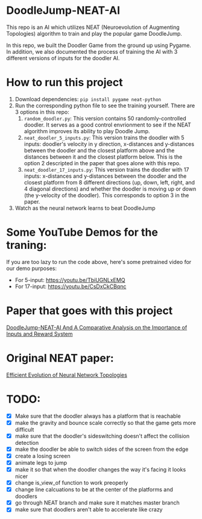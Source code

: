 # DoodleJump-NEAT-AI

This repo is an AI which utilizes NEAT (Neuroevolution of Augmenting Topologies) algorithm to train and play the popular game DoodleJump.

In this repo, we built the Doodler Game from the ground up using Pygame. In addition, we also documented the process of training the AI with 3 different versions of inputs for the doodler AI.


# How to run this project
1. Download dependencies: ```pip install pygame neat-python```
3. Run the corresponding python file to see the training yourself. There are 3 options in this repo:
    1. `random_doodler.py`: This version contains 50 randomly-controlled doodler. It serves as a good control envrionment to see if the NEAT algorithm improves its ability to play Doodle Jump.
    2. `neat_doodler_5_inputs.py`: This version trains the doodler with 5 inputs: doodler's velocity in y direction, x-distances and y-distances between the doodler and the closest platform above and the distances between it and the closest platform below. This is the option 2 descripted in the paper that goes alone with this repo.
    3. `neat_doodler_17_inputs.py`: This version trains the doodler with 17 inputs: x-distances and y-distances between the doodler and the closest platform from 8 different directions (up, down, left, right, and 4 diagonal directions) and whether the doodler is moving up or down (the y-velocity of the doodler). This corresponds to option 3 in the paper.
3. Watch as the neural network learns to beat DoodleJump

# Some YouTube Demos for the traning:
If you are too lazy to run the code above, here's some pretrained video for our demo purposes:
* For 5-input: https://youtu.be/TbiUGNLxEMQ
* For 17-input: https://youtu.be/CsDxCkCBqnc

# Paper that goes with this project
[DoodleJump-NEAT-AI And A Comparative Analysis on the Importance of Inputs and Reward System](https://docs.google.com/document/d/1TV9vBYJhPeZkpovewtvGCP9XhaJxFoFu_eLgzjcz0Vw/edit?usp=sharing)

# Original NEAT paper:
[Efficient Evolution of Neural Network Topologies](https://nn.cs.utexas.edu/downloads/papers/stanley.cec02.pdf)

# TODO:

- [x] Make sure that the doodler always has a platform that is reachable
- [x] make the gravity and bounce scale correctly so that the game gets more difficult
- [x] make sure that the doodler's sideswitching doesn't affect the collision detection
- [x] make the doodler be able to switch sides of the screen from the edge
- [x] create a losing screen
- [x] animate legs to jump
- [x] make it so that when the doodler changes the way it's facing it looks nicer
- [x] change is_view_of function to work preoperly
- [x] change line calcuations to be at the center of the platforms and doodlers
- [x] go through NEAT branch and make sure it matches master branch
- [x] make sure that doodlers aren't able to accelerate like crazy
